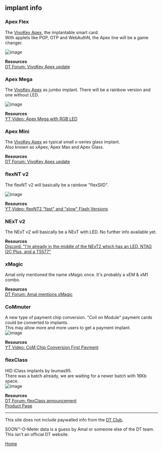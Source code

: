 ## implant info

### Apex Flex
The [VivoKey Apex](https://vivokey.com/apex), the implantable smart card.  
With applets like PGP, OTP and WebAuthN, the Apex line will be a game changer.

![image](https://user-images.githubusercontent.com/95120860/143735594-94894cb2-52c4-4a3e-8832-6c758d918fd6.png)

**Resources**  
[DT Forum: VivoKey Apex update](https://forum.dangerousthings.com/t/vivokey-apex-update/8850)  

### Apex Mega
The [VivoKey Apex](#apex-flex) as jumbo implant. There will be a rainbow version and one without LED.

![image](https://user-images.githubusercontent.com/95120860/143735443-88549d88-a633-404a-834a-3148570540a5.png)

**Resources**  
[YT Video: Apex Mega with RGB LED](https://www.youtube.com/watch?v=7fXVBj6Pt9E)

### Apex Mini
The [VivoKey Apex](#apex-flex) as typical small x-series glass implant.  
Also known as xApex, Apex Max and Apex Glass.

**Resources**  
[DT Forum: VivoKey Apex update](https://forum.dangerousthings.com/t/vivokey-apex-update/8850)  

### flexNT v2
The flexNT v2 will basically be a rainbow "flexSIID".

![image](https://user-images.githubusercontent.com/95120860/143735424-b8082156-40d8-4daa-bdff-4d40e902d5b2.png)

**Resources**  
[YT Video: flexNT2 "fast" and "slow" Flash Versions](https://www.youtube.com/watch?v=PIb9lqYM2UI)

### NExT v2
The NExT v2 will basically be a NExT with LED. No further info available yet.

**Resources**  
[Discord: "I'm already in the middle of the NExT2 which has an LED, NTAG I2C Plus, and a T5577"](https://www.youtube.com/watch?v=PIb9lqYM2UI)

### xMagic
Amal only mentioned the name xMagic once. It's probably a xEM & xM1 combo.  

**Resources**  
[DT Forum: Amal mentions xMagic](https://forum.dangerousthings.com/t/the-anti-derailment-thread-hijacking-thread/5860/8225)

### CoMmuter
A new type of payment chip conversion. "Coil on Module" payment cards could be converted to implants.  
This may allow more and more users to get a payment implant.  
![image](https://user-images.githubusercontent.com/95120860/143735327-ce3055c0-9ca9-498d-b98d-660cdde2e2eb.png)

**Resources**  
[YT Video: CoM Chip Conversion First Payment](https://www.youtube.com/watch?v=Xr4uPm84-8k)

### flexClass
HID iClass implants by leumas95.  
There was a batch already, we are waiting for a newer batch with 16Kb space.  
![image](https://user-images.githubusercontent.com/96721031/150921995-22b2b057-4001-4c83-96fe-68be8865e3f9.png)

**Resources**  
[DT Forum: flexClass announcement](https://forum.dangerousthings.com/t/flexclass-hid-iclass-standard-implant-in-limited-release/12256)  
[Product Page](https://dangerousthings.com/product/flexClass/)

---
This site does not include paywalled info from the [DT Club](https://forum.dangerousthings.com/s).

SOON™-O-Meter data is a guess by Amal or someone else of the DT team. This isn't an official DT website.

[Home](/)
